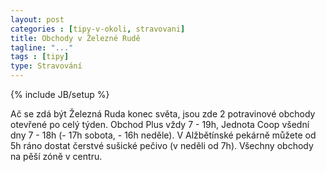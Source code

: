 ```yaml
---
layout: post
categories : [tipy-v-okoli, stravovani]
title: Obchody v Železné Rudě
tagline: "..."
tags : [tipy]
type: Stravování
---
```

{% include JB/setup %}

Ač se zdá být Železná Ruda konec světa, jsou zde 2 potravinové obchody otevřené po celý týden. Obchod Plus vždy 7 - 19h, Jednota Coop všední dny 7 - 18h (- 17h sobota, - 16h neděle). V Alžbětínské pekárně můžete od 5h ráno dostat čerstvé sušické pečivo (v neděli od 7h). Všechny obchody na pěší zóně v centru.
